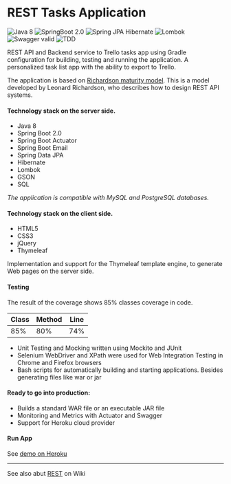 # REST Tasks Application

![Java 8](https://img.shields.io/badge/Java%20SE-8-blue.svg)
![SpringBoot 2.0](https://img.shields.io/badge/Spring%20Boot-2.0-blue.svg)
![Spring JPA Hibernate](https://img.shields.io/badge/Spring%20JPA-Hibernate-blue.svg)
![Lombok](https://img.shields.io/badge/Lombok-1.16-blue.svg)
![Swagger valid](https://img.shields.io/badge/Swagger-valid-green.svg)
![TDD](https://img.shields.io/badge/Coverage-85%25-green.svg)
  
  REST API and Backend service to Trello tasks app using  Gradle configuration for building, testing and running the application. A personalized task list app with the ability to export to Trello.
  
  The application is based on [Richardson maturity model](https://martinfowler.com/articles/richardsonMaturityModel.html). This is a model developed by Leonard Richardson, who describes how to design REST API systems.
  
  #### Technology stack on the server side. 

  * Java 8
  * Spring Boot 2.0
  * Spring Boot Actuator
  * Spring Boot Email
  * Spring Data JPA
  * Hibernate
  * Lombok
  * GSON
  * SQL
  
  *The application is compatible with MySQL and PostgreSQL databases.*
  
  #### Technology stack on the client side. 
  
  * HTML5
  * CSS3
  * jQuery
  * Thymeleaf

  Implementation and support for the Thymeleaf template engine, to generate Web pages on the server side.
  
 #### Testing
    
  The result of the coverage shows 85% classes coverage in code.

 Class | Method | Line
 --- | --- | ---
 85% | 80% | 74%   
  
  * Unit Testing and Mocking written using Mockito and JUnit
  * Selenium WebDriver and XPath were used for Web Integration Testing in Chrome and Firefox browsers
  * Bash scripts for automatically building and starting applications. Besides generating files like war or jar
  
  
  #### Ready to go into production:
  
  * Builds a standard WAR file or an executable JAR file
  * Monitoring and Metrics with Actuator and Swagger
  * Support for Heroku cloud provider

  #### Run App

 See [demo on Heroku](https://lit-shore-95037.herokuapp.com/)
 
 ---

See also abut [REST](https://en.wikipedia.org/wiki/Representational_state_transfer) on Wiki